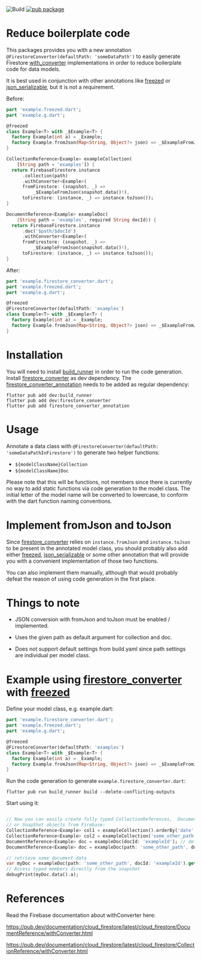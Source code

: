 ![Build](https://github.com/Aurangseb/firestore_converter/workflows/Build/badge.svg)
[![pub package](https://img.shields.io/pub/v/firestore_converter.svg)](https://pub.dartlang.org/packages/firestore_converter)

# Reduce boilerplate code

This packages provides you with a new annotation `@FirestoreConverter(defaultPath: 'someDataPath')` to easily generate Firestore [with_converter] implementations
in order to reduce boilerplate code for data models.

It is best used in conjunction with other annotations like [freezed] or [json_serializable],
but it is not a requirement.

Before:

```dart
part 'example.freezed.dart';
part 'example.g.dart';

@freezed
class Example<T> with _$Example<T> {
  factory Example(int a) = _Example;
  factory Example.fromJson(Map<String, Object?> json) => _$ExampleFromJson(json);
}

CollectionReference<Example> exampleCollection(
    [String path = 'examples']) {
  return FirebaseFirestore.instance
      .collection(path)
      .withConverter<Example>(
      fromFirestore: (snapshot, _) =>
          _$ExampleFromJson(snapshot.data()!),
      toFirestore: (instance, _) => instance.toJson());
}

DocumentReference<Example> exampleDoc(
    {String path = 'examples', required String docId}) {
  return FirebaseFirestore.instance
      .doc('$path/$docId')
      .withConverter<Example>(
      fromFirestore: (snapshot, _) =>
          _$ExampleFromJson(snapshot.data()!),
      toFirestore: (instance, _) => instance.toJson());
}
```

After:
```dart
part 'example.firestore_converter.dart';
part 'example.freezed.dart';
part 'example.g.dart';

@freezed
@FirestoreConverter(defaultPath: 'examples')
class Example<T> with _$Example<T> {
  factory Example(int a) = _Example;
  factory Example.fromJson(Map<String, Object?> json) => _$ExampleFromJson(json);
}
```

# Installation

You will need to install [build_runner] in order to run the code generation. Install
[firestore_converter] as dev dependency. The [firestore_converter_annotation] needs to be
added as regular dependency:

```console
flutter pub add dev:build_runner
flutter pub add dev:firestore_converter
flutter pub add firestore_converter_annotation
```

# Usage

Annotate a data class with `@FirestoreConverter(defaultPath: 'someDataPathInFirestore')` to generate two
helper functions:

* `${modelClassName}Collection`
* `${modelClassName}Doc`

Please note that this will be functions, not members since there is currently no way to add
static functions via code generation to the model class. The initial letter of the model
name will be converted to lowercase, to conform with the dart function naming conventions.

# Implement fromJson and toJson

Since [firestore_converter] relies on `instance.fromJson` and `instance.toJson` to be present in the annotated model class,
you should probably also add either [freezed], [json_serializable] or some other annotation that will
provide you with a convenient implementation of those two functions.

You can also implement them manually, although that would probably defeat the reason of using code
generation in the first place.

# Things to note

* JSON conversion with fromJson and toJson must be enabled / implemented.

* Uses the given path as default argument for collection and doc.

* Does not support default settings from build.yaml since path settings are individual per model class.

# Example using [firestore_converter] with [freezed]

Define your model class, e.g. example.dart:

```dart
part 'example.firestore_converter.dart';
part 'example.freezed.dart';
part 'example.g.dart';

@freezed
@FirestoreConverter(defaultPath: 'examples')
class Example<T> with _$Example<T> {
  factory Example(int a) = _Example;
  factory Example.fromJson(Map<String, Object?> json) => _$ExampleFromJson(json);
}
```

Run the code generation to generate `example.firestore_converter.dart`:
```console
flutter pub run build_runner build --delete-conflicting-outputs 
```


Start using it:
```dart

// Now you can easily create fully typed CollectionReferences,  DocumentReferences,
// or SnapShot objects from Firebase:
CollectionReference<Example> col1 = exampleCollection().orderBy('date', descending: true); // defaults to annotated path 'examples'
CollectionReference<Example> col2 = exampleCollection('some_other_path').orderBy('a', descending: true);
DocumentReference<Example> doc = exampleDoc(docId: 'exampleId'); // defaults to annotated path 'examples'
DocumentReference<Example> doc = exampleDoc(path: 'some_other_path', docId: 'exampleId');

// retrieve some document data
var myDoc = exampleDoc(path: 'some_other_path', docId: 'exampleId').get();
// Access typed members directly from the snapshot
debugPrint(myDoc.data().a);
```

# References

Read the Firebase documentation about withConverter here:

https://pub.dev/documentation/cloud_firestore/latest/cloud_firestore/DocumentReference/withConverter.html

https://pub.dev/documentation/cloud_firestore/latest/cloud_firestore/CollectionReference/withConverter.html


[freezed]: https://pub.dev/packages/freezed
[json_serializable]: https://pub.dev/packages/json_serializable
[with_converter]: https://pub.dev/documentation/cloud_firestore/latest/cloud_firestore/CollectionReference/withConverter.html
[build_runner]: https://pub.dev/packages/build_runner
[firestore_converter]: https://pub.dev/packages/firestore_converter
[firestore_converter_annotation]: https://pub.dev/packages/firestore_converter_annotation
